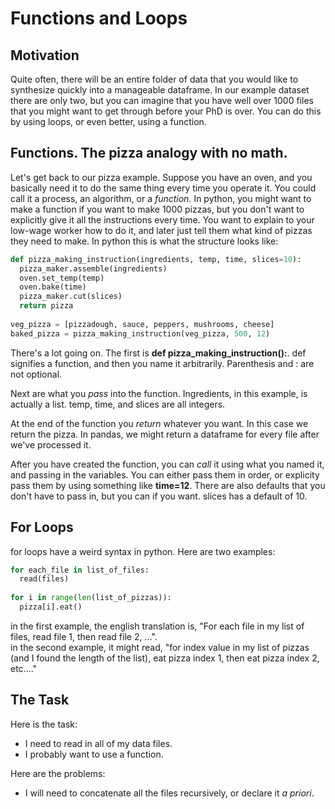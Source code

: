 # Functions and Loops

## Motivation

Quite often, there will be an entire folder of data that you would like to synthesize quickly into a manageable dataframe. In our example dataset there are only two, but you can imagine that you have well over 1000 files that you might want to get through before your PhD is over. You can do this by using loops, or even better, using a function. 

## Functions. The pizza analogy with no math.

Let's get back to our pizza example. Suppose you have an oven, and you basically need it to do the same thing every time you operate it. You could call it a process, an algorithm, or a *function*. In python, you might want to make a function if you want to make 1000 pizzas, but you don't want to explicitly give it all the instructions every time. You want to explain to your low-wage worker how to do it, and later just tell them what kind of pizzas they need to make. In python this is what the structure looks like:

```python
def pizza_making_instruction(ingredients, temp, time, slices=10):
  pizza_maker.assemble(ingredients)
  oven.set_temp(temp)
  oven.bake(time)
  pizza_maker.cut(slices)
  return pizza
  
veg_pizza = [pizzadough, sauce, peppers, mushrooms, cheese]
baked_pizza = pizza_making_instruction(veg_pizza, 500, 12)
```
There's a lot going on. The first is **def pizza_making_instruction():**. def signifies a function, and then you name it arbitrarily. Parenthesis and : are not optional.  

Next are what you *pass* into the function. Ingredients, in this example, is actually a list. temp, time, and slices are all integers.  

At the end of the function you *return* whatever you want. In this case we return the pizza. In pandas, we might return a dataframe for every file after we've processed it.

After you have created the function, you can *call* it using what you named it, and passing in the variables. You can either pass them in order, or explicity pass them by using something like **time=12**. There are also defaults that you don't have to pass in, but you can if you want. slices has a default of 10. 

## For Loops
for loops have a weird syntax in python. Here are two examples:
```python
for each_file in list_of_files:
  read(files)
  
for i in range(len(list_of_pizzas)):
  pizza[i].eat()
```
in the first example, the english translation is, "For each file in my list of files, read file 1, then read file 2, ...".  
in the second example, it might read, "for index value in my list of pizzas (and I found the length of the list), eat pizza index 1, then eat pizza index 2, etc...."

## The Task
Here is the task:
* I need to read in all of my data files.
* I probably want to use a function.

Here are the problems:
* I will need to concatenate all the files recursively, or declare it *a priori*.
